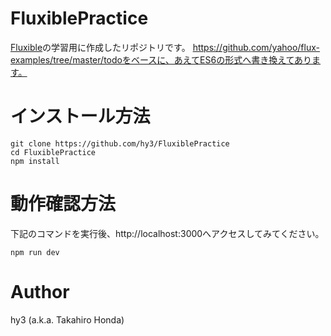 # FluxiblePractice
[Fluxible](http://fluxible.io/)の学習用に作成したリポジトリです。
https://github.com/yahoo/flux-examples/tree/master/todoをベースに、あえてES6の形式へ書き換えてあります。

# インストール方法

    git clone https://github.com/hy3/FluxiblePractice
    cd FluxiblePractice
    npm install

# 動作確認方法
下記のコマンドを実行後、http://localhost:3000へアクセスしてみてください。

    npm run dev

# Author
hy3 (a.k.a. Takahiro Honda)
